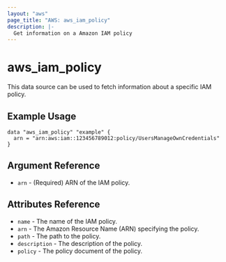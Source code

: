 ```yaml
---
layout: "aws"
page_title: "AWS: aws_iam_policy"
description: |-
  Get information on a Amazon IAM policy
---
```


# aws_iam_policy

This data source can be used to fetch information about a specific
IAM policy.

## Example Usage

```hcl
data "aws_iam_policy" "example" {
  arn = "arn:aws:iam::123456789012:policy/UsersManageOwnCredentials"
}
```

## Argument Reference

* `arn` - (Required) ARN of the IAM policy.

## Attributes Reference

* `name` - The name of the IAM policy.
* `arn` - The Amazon Resource Name (ARN) specifying the policy.
* `path` - The path to the policy.
* `description` - The description of the policy.
* `policy` - The policy document of the policy.

